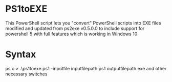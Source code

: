 # PS1toEXE
This PowerShell script lets you "convert" PowerShell scripts into EXE files modified and updated from ps2exe v0.5.0.0 to include support for powershell 5 with full features which is working in Windows 10

# Syntax
ps c:\> .\ps1toexe.ps1 -inputfile inputfilepath.ps1 outputfilepath.exe and other necessary switches

